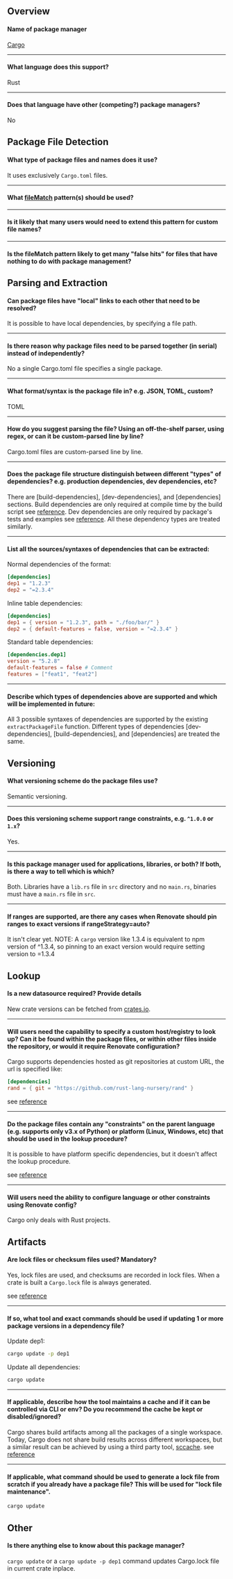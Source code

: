 ## Overview

#### Name of package manager

[Cargo](https://doc.rust-lang.org/cargo/index.html)

---

#### What language does this support?

Rust

---

#### Does that language have other (competing?) package managers?

No

## Package File Detection

#### What type of package files and names does it use?

It uses exclusively `Cargo.toml` files.

---

#### What [fileMatch](https://renovatebot.com/docs/configuration-options/#filematch) pattern(s) should be used?

---

#### Is it likely that many users would need to extend this pattern for custom file names?

---

#### Is the fileMatch pattern likely to get many "false hits" for files that have nothing to do with package management?

## Parsing and Extraction

#### Can package files have "local" links to each other that need to be resolved?

It is possible to have local dependencies, by specifying a file path.

---

#### Is there reason why package files need to be parsed together (in serial) instead of independently?

No a single Cargo.toml file specifies a single package.

---

#### What format/syntax is the package file in? e.g. JSON, TOML, custom?

TOML

---

#### How do you suggest parsing the file? Using an off-the-shelf parser, using regex, or can it be custom-parsed line by line?

Cargo.toml files are custom-parsed line by line.

---

#### Does the package file structure distinguish between different "types" of dependencies? e.g. production dependencies, dev dependencies, etc?

There are [build-dependencies], [dev-dependencies], and [dependencies] sections.
Build dependencies are only required at compile time by the
build script see [reference](https://doc.rust-lang.org/cargo/reference/build-scripts.html).
Dev dependencies are only required by package's tests and examples
see [reference](https://doc.rust-lang.org/cargo/reference/specifying-dependencies.html#development-dependencies).
All these dependency types are treated similarly.

---

#### List all the sources/syntaxes of dependencies that can be extracted:

Normal dependencies of the format:

```toml
[dependencies]
dep1 = "1.2.3"
dep2 = "=2.3.4"
```

Inline table dependencies:

```toml
[dependencies]
dep1 = { version = "1.2.3", path = "./foo/bar/" }
dep2 = { default-features = false, version = "=2.3.4" }
```

Standard table dependencies:

```toml
[dependencies.dep1]
version = "5.2.8"
default-features = false # Comment
features = ["feat1", "feat2"]
```

---

#### Describe which types of dependencies above are supported and which will be implemented in future:

All 3 possible syntaxes of dependencies are supported by the existing `extractPackageFile` function.
Different types of dependencies [dev-dependencies], [build-dependencies], and [dependencies] are treated the same.

## Versioning

#### What versioning scheme do the package files use?

Semantic versioning.

---

#### Does this versioning scheme support range constraints, e.g. `^1.0.0` or `1.x`?

Yes.

---

#### Is this package manager used for applications, libraries, or both? If both, is there a way to tell which is which?

Both. Libraries have a `lib.rs` file in `src` directory and no `main.rs`, binaries must have a `main.rs` file in `src`.

---

#### If ranges are supported, are there any cases when Renovate should pin ranges to exact versions if rangeStrategy=auto?

It isn't clear yet.
NOTE: A `cargo` version like 1.3.4 is equivalent to npm version of ^1.3.4, so pinning to an exact version would require
setting version to =1.3.4

## Lookup

#### Is a new datasource required? Provide details

New crate versions can be fetched from [crates.io](crates.io).

---

#### Will users need the capability to specify a custom host/registry to look up? Can it be found within the package files, or within other files inside the repository, or would it require Renovate configuration?

Cargo supports dependencies hosted as git repositories at custom URL, the url is specified like:

```toml
[dependencies]
rand = { git = "https://github.com/rust-lang-nursery/rand" }
```

see [reference](https://doc.rust-lang.org/cargo/reference/specifying-dependencies.html#specifying-dependencies-from-git-repositories)

---

#### Do the package files contain any "constraints" on the parent language (e.g. supports only v3.x of Python) or platform (Linux, Windows, etc) that should be used in the lookup procedure?

It is possible to have platform specific dependencies, but it doesn't affect the lookup procedure.

see [reference](https://doc.rust-lang.org/cargo/reference/specifying-dependencies.html#platform-specific-dependencies)

---

#### Will users need the ability to configure language or other constraints using Renovate config?

Cargo only deals with Rust projects.

## Artifacts

#### Are lock files or checksum files used? Mandatory?

Yes, lock files are used, and checksums are recorded in lock files.
When a crate is built a `Cargo.lock` file is always generated.

see [reference](https://doc.rust-lang.org/cargo/guide/cargo-toml-vs-cargo-lock.html)

---

#### If so, what tool and exact commands should be used if updating 1 or more package versions in a dependency file?

Update dep1:

```sh
cargo update -p dep1
```

Update all dependencies:

```sh
cargo update
```

---

#### If applicable, describe how the tool maintains a cache and if it can be controlled via CLI or env? Do you recommend the cache be kept or disabled/ignored?

Cargo shares build artifacts among all the packages of a single workspace.
Today, Cargo does not share build results across different workspaces,
but a similar result can be achieved by using a third party tool, [sccache](https://github.com/mozilla/sccache).
see [reference](https://doc.rust-lang.org/cargo/guide/build-cache.html)

---

#### If applicable, what command should be used to generate a lock file from scratch if you already have a package file? This will be used for "lock file maintenance".

```sh
cargo update
```

## Other

#### Is there anything else to know about this package manager?

`cargo update` or a `cargo update -p dep1` command updates Cargo.lock file in current crate inplace.
